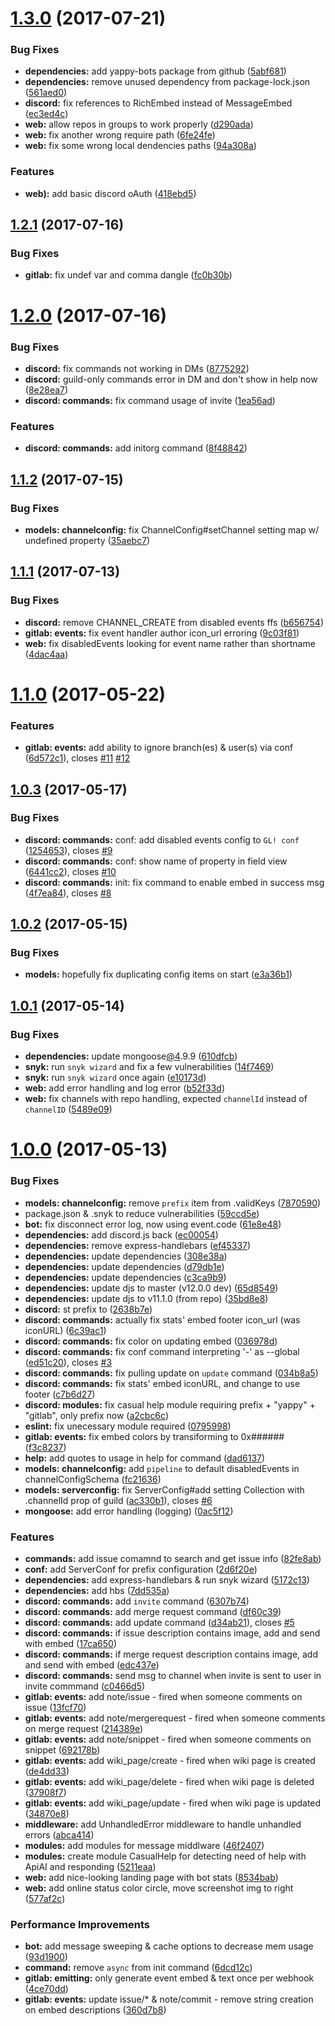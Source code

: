 <a name="1.3.0"></a>
# [1.3.0](https://github.com/YappyBots/YappyGitLab/compare/v1.2.1...v1.3.0) (2017-07-21)


### Bug Fixes

* **dependencies:** add yappy-bots package from github ([5abf681](https://github.com/YappyBots/YappyGitLab/commit/5abf681))
* **dependencies:** remove unused dependency from package-lock.json ([561aed0](https://github.com/YappyBots/YappyGitLab/commit/561aed0))
* **discord:** fix references to RichEmbed instead of MessageEmbed ([ec3ed4c](https://github.com/YappyBots/YappyGitLab/commit/ec3ed4c))
* **web:** allow repos in groups to work properly ([d290ada](https://github.com/YappyBots/YappyGitLab/commit/d290ada))
* **web:** fix another wrong require path ([6fe24fe](https://github.com/YappyBots/YappyGitLab/commit/6fe24fe))
* **web:** fix some wrong local dendencies paths ([94a308a](https://github.com/YappyBots/YappyGitLab/commit/94a308a))


### Features

* **web):** add basic discord oAuth ([418ebd5](https://github.com/YappyBots/YappyGitLab/commit/418ebd5))



<a name="1.2.1"></a>
## [1.2.1](https://github.com/YappyBots/YappyGitLab/compare/v1.2.0...v1.2.1) (2017-07-16)


### Bug Fixes

* **gitlab:** fix undef var and comma dangle ([fc0b30b](https://github.com/YappyBots/YappyGitLab/commit/fc0b30b))



<a name="1.2.0"></a>
# [1.2.0](https://github.com/YappyBots/YappyGitLab/compare/v1.1.2...v1.2.0) (2017-07-16)


### Bug Fixes

* **discord:** fix commands not working in DMs ([8775292](https://github.com/YappyBots/YappyGitLab/commit/8775292))
* **discord:** guild-only commands error in DM and don't show in help now ([8e28ea7](https://github.com/YappyBots/YappyGitLab/commit/8e28ea7))
* **discord: commands:** fix command usage of invite ([1ea56ad](https://github.com/YappyBots/YappyGitLab/commit/1ea56ad))


### Features

* **discord: commands:** add initorg command ([8f48842](https://github.com/YappyBots/YappyGitLab/commit/8f48842))



<a name="1.1.2"></a>
## [1.1.2](https://github.com/YappyBots/YappyGitLab/compare/v1.1.1...v1.1.2) (2017-07-15)


### Bug Fixes

* **models: channelconfig:** fix ChannelConfig#setChannel setting map w/ undefined property ([35aebc7](https://github.com/YappyBots/YappyGitLab/commit/35aebc7))



<a name="1.1.1"></a>
## [1.1.1](https://github.com/YappyBots/YappyGitLab/compare/v1.1.0...v1.1.1) (2017-07-13)


### Bug Fixes

* **discord:** remove CHANNEL_CREATE from disabled events ffs ([b656754](https://github.com/YappyBots/YappyGitLab/commit/b656754))
* **gitlab: events:** fix event handler author icon_url erroring ([9c03f81](https://github.com/YappyBots/YappyGitLab/commit/9c03f81))
* **web:** fix disabledEvents looking for event name rather than shortname ([4dac4aa](https://github.com/YappyBots/YappyGitLab/commit/4dac4aa))



<a name="1.1.0"></a>
# [1.1.0](https://github.com/YappyBots/YappyGitLab/compare/v1.0.3...v1.1.0) (2017-05-22)


### Features

* **gitlab: events:** add ability to ignore branch(es) & user(s) via conf ([6d572c1](https://github.com/YappyBots/YappyGitLab/commit/6d572c1)), closes [#11](https://github.com/YappyBots/YappyGitLab/issues/11) [#12](https://github.com/YappyBots/YappyGitLab/issues/12)



<a name="1.0.3"></a>
## [1.0.3](https://github.com/YappyBots/YappyGitLab/compare/v1.0.2...v1.0.3) (2017-05-17)


### Bug Fixes

* **discord: commands:** conf: add disabled events config to `GL! conf` ([1254653](https://github.com/YappyBots/YappyGitLab/commit/1254653)), closes [#9](https://github.com/YappyBots/YappyGitLab/issues/9)
* **discord: commands:** conf: show name of property in field view ([6441cc2](https://github.com/YappyBots/YappyGitLab/commit/6441cc2)), closes [#10](https://github.com/YappyBots/YappyGitLab/issues/10)
* **discord: commands:** init: fix command to enable embed in success msg ([4f7ea84](https://github.com/YappyBots/YappyGitLab/commit/4f7ea84)), closes [#8](https://github.com/YappyBots/YappyGitLab/issues/8)



<a name="1.0.2"></a>
## [1.0.2](https://github.com/YappyBots/YappyGitLab/compare/v1.0.1...v1.0.2) (2017-05-15)


### Bug Fixes

* **models:** hopefully fix duplicating config items on start ([e3a36b1](https://github.com/YappyBots/YappyGitLab/commit/e3a36b1))



<a name="1.0.1"></a>
## [1.0.1](https://github.com/YappyBots/YappyGitLab/compare/v1.0.0...v1.0.1) (2017-05-14)


### Bug Fixes

* **dependencies:** update mongoose[@4](https://github.com/4).9.9 ([610dfcb](https://github.com/YappyBots/YappyGitLab/commit/610dfcb))
* **snyk:** run `snyk wizard` and fix a few vulnerabilities ([14f7469](https://github.com/YappyBots/YappyGitLab/commit/14f7469))
* **snyk:** run `snyk wizard` once again ([e10173d](https://github.com/YappyBots/YappyGitLab/commit/e10173d))
* **web:** add error handling and log error ([b52f33d](https://github.com/YappyBots/YappyGitLab/commit/b52f33d))
* **web:** fix channels with repo handling, expected `channelId` instead of `channelID` ([5489e09](https://github.com/YappyBots/YappyGitLab/commit/5489e09))



<a name="1.0.0"></a>
# [1.0.0](https://github.com/YappyBots/YappyGitLab/compare/59ccd5e...v1.0.0) (2017-05-13)


### Bug Fixes

* **models: channelconfig:** remove `prefix` item from .validKeys ([7870590](https://github.com/YappyBots/YappyGitLab/commit/7870590))
* package.json & .snyk to reduce vulnerabilities ([59ccd5e](https://github.com/YappyBots/YappyGitLab/commit/59ccd5e))
* **bot:** fix disconnect error log, now using event.code ([61e8e48](https://github.com/YappyBots/YappyGitLab/commit/61e8e48))
* **dependencies:** add discord.js back ([ec00054](https://github.com/YappyBots/YappyGitLab/commit/ec00054))
* **dependencies:** remove express-handlebars ([ef45337](https://github.com/YappyBots/YappyGitLab/commit/ef45337))
* **dependencies:** update dependencies ([308e38a](https://github.com/YappyBots/YappyGitLab/commit/308e38a))
* **dependencies:** update dependencies ([d79db1e](https://github.com/YappyBots/YappyGitLab/commit/d79db1e))
* **dependencies:** update dependencies ([c3ca9b9](https://github.com/YappyBots/YappyGitLab/commit/c3ca9b9))
* **dependencies:** update djs to master (v12.0.0 dev) ([65d8549](https://github.com/YappyBots/YappyGitLab/commit/65d8549))
* **dependencies:** update djs to v11.1.0 (from repo) ([35bd8e8](https://github.com/YappyBots/YappyGitLab/commit/35bd8e8))
* **discord:** st prefix to ([2638b7e](https://github.com/YappyBots/YappyGitLab/commit/2638b7e))
* **discord: commands:** actually fix stats' embed footer icon_url (was iconURL) ([6c39ac1](https://github.com/YappyBots/YappyGitLab/commit/6c39ac1))
* **discord: commands:** fix color on updating embed ([036978d](https://github.com/YappyBots/YappyGitLab/commit/036978d))
* **discord: commands:** fix conf command interpreting '-' as --global ([ed51c20](https://github.com/YappyBots/YappyGitLab/commit/ed51c20)), closes [#3](https://github.com/YappyBots/YappyGitLab/issues/3)
* **discord: commands:** fix pulling update on `update` command ([034b8a5](https://github.com/YappyBots/YappyGitLab/commit/034b8a5))
* **discord: commands:** fix stats' embed iconURL, and change to use footer ([c7b6d27](https://github.com/YappyBots/YappyGitLab/commit/c7b6d27))
* **discord: modules:** fix casual help module requiring prefix + "yappy" + "gitlab", only prefix now ([a2cbc6c](https://github.com/YappyBots/YappyGitLab/commit/a2cbc6c))
* **eslint:** fix unecessary module required ([0795998](https://github.com/YappyBots/YappyGitLab/commit/0795998))
* **gitlab: events:** fix embed colors by transiforming to 0x###### ([f3c8237](https://github.com/YappyBots/YappyGitLab/commit/f3c8237))
* **help:** add quotes to usage in help for command ([dad6137](https://github.com/YappyBots/YappyGitLab/commit/dad6137))
* **models: channelconfig:** add `pipeline` to default disabledEvents in channelConfigSchema ([fc21636](https://github.com/YappyBots/YappyGitLab/commit/fc21636))
* **models: serverconfig:** fix ServerConfig#add setting Collection with .channelId prop of guild ([ac330b1](https://github.com/YappyBots/YappyGitLab/commit/ac330b1)), closes [#6](https://github.com/YappyBots/YappyGitLab/issues/6)
* **mongoose:** add error handling (logging) ([0ac5f12](https://github.com/YappyBots/YappyGitLab/commit/0ac5f12))


### Features

* **commands:** add issue comamnd to search and get issue info ([82fe8ab](https://github.com/YappyBots/YappyGitLab/commit/82fe8ab))
* **conf:** add ServerConf for prefix configuration ([2d6f20e](https://github.com/YappyBots/YappyGitLab/commit/2d6f20e))
* **dependencies:** add express-handlebars & run snyk wizard ([5172c13](https://github.com/YappyBots/YappyGitLab/commit/5172c13))
* **dependencies:** add hbs ([7dd535a](https://github.com/YappyBots/YappyGitLab/commit/7dd535a))
* **discord: commands:** add `invite` command ([6307b74](https://github.com/YappyBots/YappyGitLab/commit/6307b74))
* **discord: commands:** add merge request command ([df60c39](https://github.com/YappyBots/YappyGitLab/commit/df60c39))
* **discord: commands:** add update command ([d34ab21](https://github.com/YappyBots/YappyGitLab/commit/d34ab21)), closes [#5](https://github.com/YappyBots/YappyGitLab/issues/5)
* **discord: commands:** if issue description contains image, add and send with embed ([17ca650](https://github.com/YappyBots/YappyGitLab/commit/17ca650))
* **discord: commands:** if merge request description contains image, add and send with embed ([edc437e](https://github.com/YappyBots/YappyGitLab/commit/edc437e))
* **discord: commands:** send msg to channel when invite is sent to user in invite commmand ([c0466d5](https://github.com/YappyBots/YappyGitLab/commit/c0466d5))
* **gitlab: events:** add note/issue - fired when someone comments on issue ([13fcf70](https://github.com/YappyBots/YappyGitLab/commit/13fcf70))
* **gitlab: events:** add note/mergerequest - fired when someone comments on merge request ([214389e](https://github.com/YappyBots/YappyGitLab/commit/214389e))
* **gitlab: events:** add note/snippet - fired when someone comments on snippet ([692178b](https://github.com/YappyBots/YappyGitLab/commit/692178b))
* **gitlab: events:** add wiki_page/create - fired when wiki page is created ([de4dd33](https://github.com/YappyBots/YappyGitLab/commit/de4dd33))
* **gitlab: events:** add wiki_page/delete - fired when wiki page is deleted ([37908f7](https://github.com/YappyBots/YappyGitLab/commit/37908f7))
* **gitlab: events:** add wiki_page/update - fired when wiki page is updated ([34870e8](https://github.com/YappyBots/YappyGitLab/commit/34870e8))
* **middleware:** add UnhandledError middleware to handle unhandled errors ([abca414](https://github.com/YappyBots/YappyGitLab/commit/abca414))
* **modules:** add modules for message middlware ([46f2407](https://github.com/YappyBots/YappyGitLab/commit/46f2407))
* **modules:** create module CasualHelp for detecting need of help with ApiAI and responding ([5211eaa](https://github.com/YappyBots/YappyGitLab/commit/5211eaa))
* **web:** add nice-looking landing page with bot stats ([8534bab](https://github.com/YappyBots/YappyGitLab/commit/8534bab))
* **web:** add online status color circle, move screenshot img to right ([577af2c](https://github.com/YappyBots/YappyGitLab/commit/577af2c))


### Performance Improvements

* **bot:** add message sweeping & cache options to decrease mem usage ([93d1900](https://github.com/YappyBots/YappyGitLab/commit/93d1900))
* **command:** remove `async` from init command ([6dcd12c](https://github.com/YappyBots/YappyGitLab/commit/6dcd12c))
* **gitlab: emitting:** only generate event embed & text once per webhook ([4ce70dd](https://github.com/YappyBots/YappyGitLab/commit/4ce70dd))
* **gitlab: events:** update issue/* & note/commit - remove string creation on embed descriptions ([360d7b8](https://github.com/YappyBots/YappyGitLab/commit/360d7b8))



